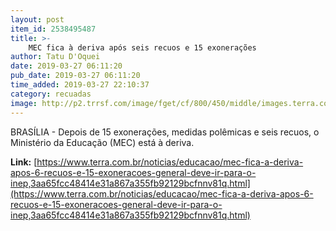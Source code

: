 ```yaml
---
layout: post
item_id: 2538495487
title: >-
    MEC fica à deriva após seis recuos e 15 exonerações
author: Tatu D'Oquei
date: 2019-03-27 06:11:20
pub_date: 2019-03-27 06:11:20
time_added: 2019-03-27 22:10:37
category: recuadas
image: http://p2.trrsf.com/image/fget/cf/800/450/middle/images.terra.com/2019/03/27/1553653253696.jpg
---
```


BRASÍLIA - Depois de 15 exonerações, medidas polêmicas e seis recuos, o Ministério da Educação (MEC) está à deriva.

**Link:** [https://www.terra.com.br/noticias/educacao/mec-fica-a-deriva-apos-6-recuos-e-15-exoneracoes-general-deve-ir-para-o-inep,3aa65fcc48414e31a867a355fb92129bcfnnv81q.html](https://www.terra.com.br/noticias/educacao/mec-fica-a-deriva-apos-6-recuos-e-15-exoneracoes-general-deve-ir-para-o-inep,3aa65fcc48414e31a867a355fb92129bcfnnv81q.html)

